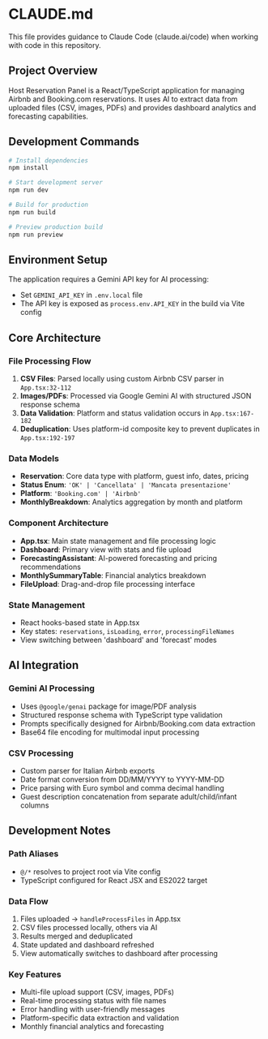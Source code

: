 # CLAUDE.md

This file provides guidance to Claude Code (claude.ai/code) when working with code in this repository.

## Project Overview

Host Reservation Panel is a React/TypeScript application for managing Airbnb and Booking.com reservations. It uses AI to extract data from uploaded files (CSV, images, PDFs) and provides dashboard analytics and forecasting capabilities.

## Development Commands

```bash
# Install dependencies
npm install

# Start development server
npm run dev

# Build for production
npm run build

# Preview production build
npm run preview
```

## Environment Setup

The application requires a Gemini API key for AI processing:
- Set `GEMINI_API_KEY` in `.env.local` file
- The API key is exposed as `process.env.API_KEY` in the build via Vite config

## Core Architecture

### File Processing Flow
1. **CSV Files**: Parsed locally using custom Airbnb CSV parser in `App.tsx:32-112`
2. **Images/PDFs**: Processed via Google Gemini AI with structured JSON response schema
3. **Data Validation**: Platform and status validation occurs in `App.tsx:167-182`
4. **Deduplication**: Uses platform-id composite key to prevent duplicates in `App.tsx:192-197`

### Data Models
- **Reservation**: Core data type with platform, guest info, dates, pricing
- **Status Enum**: `'OK' | 'Cancellata' | 'Mancata presentazione'`
- **Platform**: `'Booking.com' | 'Airbnb'`
- **MonthlyBreakdown**: Analytics aggregation by month and platform

### Component Architecture
- **App.tsx**: Main state management and file processing logic
- **Dashboard**: Primary view with stats and file upload
- **ForecastingAssistant**: AI-powered forecasting and pricing recommendations
- **MonthlySummaryTable**: Financial analytics breakdown
- **FileUpload**: Drag-and-drop file processing interface

### State Management
- React hooks-based state in App.tsx
- Key states: `reservations`, `isLoading`, `error`, `processingFileNames`
- View switching between 'dashboard' and 'forecast' modes

## AI Integration

### Gemini AI Processing
- Uses `@google/genai` package for image/PDF analysis
- Structured response schema with TypeScript type validation
- Prompts specifically designed for Airbnb/Booking.com data extraction
- Base64 file encoding for multimodal input processing

### CSV Processing
- Custom parser for Italian Airbnb exports
- Date format conversion from DD/MM/YYYY to YYYY-MM-DD
- Price parsing with Euro symbol and comma decimal handling
- Guest description concatenation from separate adult/child/infant columns

## Development Notes

### Path Aliases
- `@/*` resolves to project root via Vite config
- TypeScript configured for React JSX and ES2022 target

### Data Flow
1. Files uploaded → `handleProcessFiles` in App.tsx
2. CSV files processed locally, others via AI
3. Results merged and deduplicated
4. State updated and dashboard refreshed
5. View automatically switches to dashboard after processing

### Key Features
- Multi-file upload support (CSV, images, PDFs)
- Real-time processing status with file names
- Error handling with user-friendly messages
- Platform-specific data extraction and validation
- Monthly financial analytics and forecasting